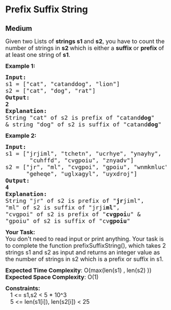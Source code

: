 # Prefix Suffix String
## Medium 
<div class="problems_problem_content__Xm_eO"><p><span style="font-size:18px">Given two Lists of <strong>strings s1 </strong>and <strong>s2</strong>, you have to count the number&nbsp;of strings in <strong>s2 </strong>which is either a <strong>suffix </strong>or <strong>prefix </strong>of at least one string of <strong>s1</strong>.</span></p>

<p><strong><span style="font-size:18px">Example 1:</span></strong></p>

<pre><span style="font-size:18px"><strong>Input:</strong></span>
<span style="font-size:18px">s1 = ["cat", "catanddog", "lion"]
s2 = ["cat", "dog", "rat"]</span>
<span style="font-size:18px"><strong>Output: 
2</strong></span>
<span style="font-size:18px"><strong>Explanation:</strong> 
String "cat" of s2 is prefix of "catand<strong>dog</strong>"
&amp; string "dog" of s2 is suffix of "catand<strong>dog</strong>" </span>
</pre>

<p><strong><span style="font-size:18px">Example 2:</span></strong></p>

<pre><span style="font-size:18px"><strong>Input:</strong></span> 
<span style="font-size:18px">s1 = ["jrjiml", "tchetn", "ucrhye", "ynayhy", 
&nbsp;      "cuhffd", "cvgpoiu", "znyadv"]
s2 = ["jr", "ml", "cvgpoi", "gpoiu", "wnmkmluc", 
&nbsp;     "geheqe", "uglxagyl", "uyxdroj"]</span> 
<span style="font-size:18px"><strong>Output: 
4
Explanation:</strong> 
String "jr" of s2 is prefix of "<strong>jr</strong>jiml", 
"ml" of s2 is suffix of "jrji<strong>ml</strong>", 
"cvgpoi" of s2 is prefix of "<strong>cvgpoi</strong>u" &amp;
"gpoiu" of s2 is suffix of "cv<strong>gpoiu</strong>"</span><strong>
</strong></pre>

<p><span style="font-size:18px"><strong>Your Task:</strong></span><br>
<span style="font-size:18px">You don't need to read input or print anything. Your task is to complete the function prefixSuffixString(), which takes 2 strings s1 and s2&nbsp;as input and returns an integer value as the number of strings in s2 which is a prefix or suffix in s1.</span></p>

<p><span style="font-size:18px"><strong>Expected Time Complexity</strong>: O(max(len(s1) , len(s2) ))<br>
<strong>Expected Space Complexity</strong>: O(1)</span></p>

<p><span style="font-size:18px"><strong>Constraints:</strong><br>
&nbsp;&nbsp;&nbsp;1 &lt;= s1,s2&nbsp;&lt; 5&nbsp;* 10^3<br>
&nbsp; &nbsp;5 &lt;= len(s1[i]), len(s2[i]) &lt; 25</span><br>
&nbsp;</p>
</div>